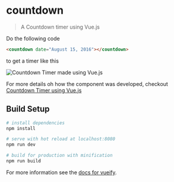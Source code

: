 # countdown

> A Countdown timer using Vue.js

Do the following code

```html
<countdown date="August 15, 2016"></countdown>
```

to get a timer like this

![Countdown Timer made using Vue.js](countdown-vue.png)

For more details oh how the component was developed, checkout
[Countdown Timer using Vue.js](http://fareez.info/blog/countdown-timer-using-vuejs/)

## Build Setup

``` bash
# install dependencies
npm install

# serve with hot reload at localhost:8080
npm run dev

# build for production with minification
npm run build
```

For more information see the [docs for vueify](https://github.com/vuejs/vueify).
